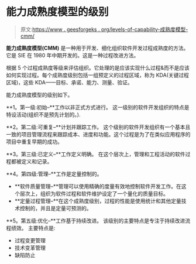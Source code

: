 # 能力成熟度模型的级别

> 原文:[https://www . geesforgeks . org/levels-of-capability-成熟度模型-cmm/](https://www.geeksforgeeks.org/levels-of-capability-maturity-model-cmm/)

**能力成熟度模型(CMM)** 是一种用于开发、细化组织软件开发过程成熟度的方法。它是 SIE 在 1980 年中期开发的。这是一种过程改进方法。

根据 5 个过程成熟度等级来评估组织。它处理的是应该实现什么过程&而不是应该如何实现过程。每个成熟度级别包括一组预定义的过程区域，称为 KDA(关键过程区域)，这些 KDA——目标、承诺、能力、测量、验证。

能力成熟度模型的级别如下。

**1。第一级:初始–**工作以非正式方式进行。
这一级别的软件开发组织的特点是特设活动(组织不是预先计划的。).

**2。第二级:可重复–**计划并跟踪工作。
这个级别的软件开发组织有一个基本且一致的项目管理流程来跟踪成本、进度和功能。这个过程是为了在类似应用程序的项目中重复早期的成功。

**3。第三级:已定义–**工作定义明确。
在这个层次上，管理和工程活动的软件过程都被定义和记录。

**4。第四级:管理–**工作是定量控制的。

*   **软件质量管理–**管理可以使用精确的度量有效地控制软件开发工作。在这个层次上，组织为软件过程和软件维护设定了一个量化的质量目标。
*   **定量过程管理–**在这个成熟度级别，过程的性能是使用统计和其他定量技术控制的，并且是定量可预测的。

**5。第五级:优化–**工作基于持续改进。
该级别的主要特点是专注于持续改进流程绩效。
主要特点是:

*   过程变更管理
*   技术变革管理
*   缺陷防止